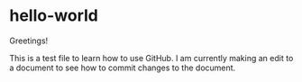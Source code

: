 # hello-world

Greetings!

This is a test file to learn how to use GitHub. I am currently making an edit to a document to see how to commit changes to the document.

